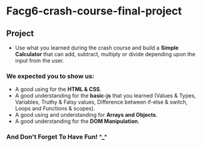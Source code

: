 # Facg6-crash-course-final-project
## Project
- Use what you learned during the crash course and build a **Simple Calculator** that can add, subtract, multiply or divide depending upon the input from the user.

### We expected you to show us:
  - A good using for the **HTML & CSS**.
  - A good understanding for the **basic-js** that you learned (Values & Types, Variables, Truthy & Falsy values, Difference between if-else & switch, Loops and Functions & scopes).
  - A good using and understanding for **Arrays and Objects**.
  - A good understanding for the **DOM Manipulation**.

### **And Don't Forget To Have Fun! ^_^**
